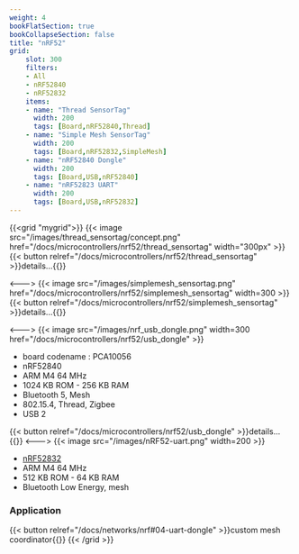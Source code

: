 ```yaml
---
weight: 4
bookFlatSection: true
bookCollapseSection: false
title: "nRF52"
grid:
    slot: 300
    filters:
    - All
    - nRF52840
    - nRF52832
    items:
    - name: "Thread SensorTag"
      width: 200
      tags: [Board,nRF52840,Thread]
    - name: "Simple Mesh SensorTag"
      width: 200
      tags: [Board,nRF52832,SimpleMesh]
    - name: "nRF52840 Dongle"
      width: 200
      tags: [Board,USB,nRF52840]
    - name: "nRF52823 UART"
      width: 200
      tags: [Board,USB,nRF52832]
---
```


{{<grid "mygrid">}}
{{< image src="/images/thread_sensortag/concept.png" href="/docs/microcontrollers/nrf52/thread_sensortag" width="300px" >}}
{{< button relref="/docs/microcontrollers/nrf52/thread_sensortag" >}}details...{{</button>}}

<--->
{{< image src="/images/simplemesh_sensortag.png" href="/docs/microcontrollers/nrf52/simplemesh_sensortag" width=300 >}}
{{< button relref="/docs/microcontrollers/nrf52/simplemesh_sensortag" >}}details...{{</button>}}

<--->
{{< image src="/images/nrf_usb_dongle.png" width=300 href="/docs/microcontrollers/nrf52/usb_dongle" >}}

* board codename : PCA10056
* nRF52840
* ARM M4 64 MHz
* 1024 KB ROM - 256 KB RAM
* Bluetooth 5, Mesh
* 802.15.4, Thread, Zigbee
* USB 2

{{< button relref="/docs/microcontrollers/nrf52/usb_dongle" >}}details...{{</button>}}
<--->
{{< image src="/images/nRF52-uart.png" width=200 >}}

* [nRF52832](https://www.nordicsemi.com/Products/Low-power-short-range-wireless/nRF52832)
* ARM M4 64 MHz
* 512 KB ROM - 64 KB RAM
* Bluetooth Low Energy, mesh
### Application

{{< button relref="/docs/networks/nrf#04-uart-dongle" >}}custom mesh coordinator{{</button>}}
{{< /grid >}}
